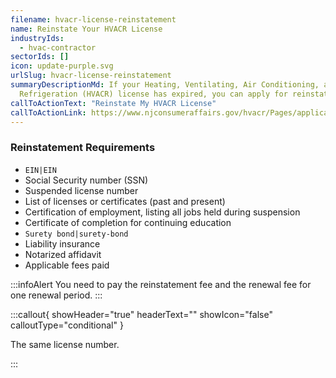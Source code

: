 ```yaml
---
filename: hvacr-license-reinstatement
name: Reinstate Your HVACR License
industryIds:
  - hvac-contractor
sectorIds: []
icon: update-purple.svg
urlSlug: hvacr-license-reinstatement
summaryDescriptionMd: If your Heating, Ventilating, Air Conditioning, and
  Refrigeration (HVACR) license has expired, you can apply for reinstatement.
callToActionText: "Reinstate My HVACR License"
callToActionLink: https://www.njconsumeraffairs.gov/hvacr/Pages/applications.aspx
---
```


### Reinstatement Requirements

- `EIN|EIN`
- Social Security number (SSN)
- Suspended license number
- List of licenses or certificates (past and present)
- Certification of employment, listing all jobs held during suspension
- Certificate of completion for continuing education
- `Surety bond|surety-bond`
- Liability insurance
- Notarized affidavit
- Applicable fees paid

:::infoAlert
You need to pay the reinstatement fee and the renewal fee for one renewal period.
:::

:::callout{ showHeader="true" headerText="" showIcon="false" calloutType="conditional" }

The same license number.

:::
